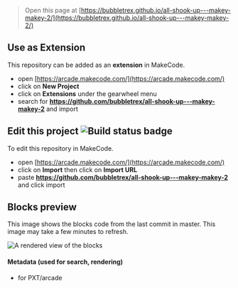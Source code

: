  


> Open this page at [https://bubbletrex.github.io/all-shook-up---makey-makey-2/](https://bubbletrex.github.io/all-shook-up---makey-makey-2/)

## Use as Extension

This repository can be added as an **extension** in MakeCode.

* open [https://arcade.makecode.com/](https://arcade.makecode.com/)
* click on **New Project**
* click on **Extensions** under the gearwheel menu
* search for **https://github.com/bubbletrex/all-shook-up---makey-makey-2** and import

## Edit this project ![Build status badge](https://github.com/bubbletrex/all-shook-up---makey-makey-2/workflows/MakeCode/badge.svg)

To edit this repository in MakeCode.

* open [https://arcade.makecode.com/](https://arcade.makecode.com/)
* click on **Import** then click on **Import URL**
* paste **https://github.com/bubbletrex/all-shook-up---makey-makey-2** and click import

## Blocks preview

This image shows the blocks code from the last commit in master.
This image may take a few minutes to refresh.

![A rendered view of the blocks](https://github.com/bubbletrex/all-shook-up---makey-makey-2/raw/master/.github/makecode/blocks.png)

#### Metadata (used for search, rendering)

* for PXT/arcade
<script src="https://makecode.com/gh-pages-embed.js"></script><script>makeCodeRender("{{ site.makecode.home_url }}", "{{ site.github.owner_name }}/{{ site.github.repository_name }}");</script>
